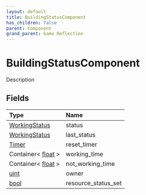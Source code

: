 ```yaml
---
layout: default
title: BuildingStatusComponent
has_children: false
parent: Component
grand_parent: Game Reflection
---
```

# BuildingStatusComponent
Description 

## Fields

| Type | Name |
|:----------|:--------------|
| [WorkingStatus](/riftbreaker-wiki/docs/game-reflection/classes/working_status/) | status |
| [WorkingStatus](/riftbreaker-wiki/docs/game-reflection/classes/working_status/) | last_status |
| [Timer](/riftbreaker-wiki/docs/game-reflection/classes/timer/) | reset_timer |
| Container< [float](/riftbreaker-wiki/docs/game-reflection/components/float/) > | working_time |
| Container< [float](/riftbreaker-wiki/docs/game-reflection/components/float/) > | not_working_time |
| [uint](/riftbreaker-wiki/docs/game-reflection/components/uint/) | owner |
| [bool](/riftbreaker-wiki/docs/game-reflection/components/bool/) | resource_status_set |

